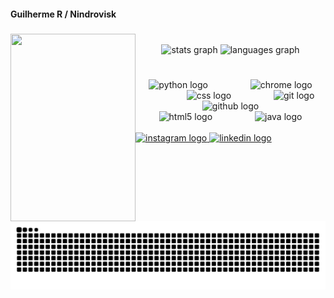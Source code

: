 <h4 align="left">Guilherme R / Nindrovisk</h4>

###

<img align="left" height="300" width="200" src="https://media3.giphy.com/media/v1.Y2lkPTc5MGI3NjExMms1OHYyaWh3NnQ1MDhoYWc4enE2dXY2NjFocXltY3d4dnE3NWIyYSZlcD12MV9pbnRlcm5hbF9naWZfYnlfaWQmY3Q9Zw/axuw3oSBCgss8Aq9Sj/giphy.gif"  />

###
<br>

<div align="center">
  <img src="https://github-readme-stats.vercel.app/api?username=Nindrovisk&hide_title=false&hide_rank=false&show_icons=true&include_all_commits=true&count_private=true&disable_animations=false&theme=dark&locale=en&hide_border=false" height="200" alt="stats graph"  />
  <img src="https://github-readme-stats.vercel.app/api/top-langs?username=Nindrovisk&locale=en&hide_title=false&layout=compact&card_width=320&langs_count=5&theme=dark&hide_border=false" height="" alt="languages graph"  />
</div>

###

<br>

<div align="center">
  <img src="https://cdn.jsdelivr.net/gh/devicons/devicon/icons/python/python-original.svg" height="30" alt="python logo"  />
  <img width="60" />
  <img src="https://cdn.jsdelivr.net/gh/devicons/devicon/icons/chrome/chrome-original.svg" height="30" alt="chrome logo"  />
  <img width="60" />
  <img src="https://cdn.jsdelivr.net/gh/devicons/devicon/icons/css3/css3-original.svg" height="30" alt="css logo"  />
  <img width="60" />
  <img src="https://cdn.jsdelivr.net/gh/devicons/devicon/icons/git/git-original.svg" height="30" alt="git logo"  />
  <img width="60" />
  <img src="https://cdn.jsdelivr.net/gh/devicons/devicon/icons/github/github-original-wordmark.svg" height="30" alt="github logo"  />
  <img width="60" />
  <img src="https://cdn.jsdelivr.net/gh/devicons/devicon/icons/html5/html5-original.svg" height="30" alt="html5 logo"  />
  <img width="60" />
  <img src="https://cdn.jsdelivr.net/gh/devicons/devicon/icons/java/java-original.svg" height="30" alt="java logo"  />
</div>



<br>

<div align="left">
  <a href="https://www.instagram.com/gui_rizieri_?igsh=NHJ2NnZ3NGMyYXJj&utm_source=qr" target="_blank">
    <img src="https://img.shields.io/static/v1?message=Instagram&logo=instagram&label=&color=#131314&logoColor=white&labelColor=&style=for-the-badge" height="60" width ="100" alt="instagram logo"  />
    
  </a>
  <a href="https://www.linkedin.com/in/guilherme-rizieri-6b2b86379/" target="_blank">
    <img src="https://img.shields.io/static/v1?message=LinkedIn&logo=linkedin&label=&color=0077B5&logoColor=white&labelColor=&style=for-the-badge" height="26" width ="100"alt="linkedin logo"  />
  </a>
</div>


###

<img src="https://raw.githubusercontent.com/Nindrovisk/Nindrovisk/output/snake.svg" alt="Snake animation" />

